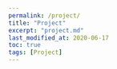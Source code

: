 ```yaml
---
permalink: /project/
title: "Project"
excerpt: "project.md"
last_modified_at: 2020-06-17
toc: true
tags: [Project]
---
```

